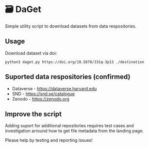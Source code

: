 # 🗃️ DaGet

Simple utility script to download datasets from data respositories.

## Usage

Download dataset via doi:

`python3 daget.py https://doi.org/10.5878/331q-3p13 ./destination`

## Suported data respositories (confirmed)
* Dataverse - https://dataverse.harvard.edu
* SND - https://snd.se/catalogue
* Zenodo - https://zenodo.org


## Improve the script

Adding suport for additional repositories requires test cases and investigation arround how to get file metadata from the landing page.

Please help by testing and reporting issues!